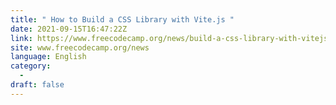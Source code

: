 ```yaml
---
title: " How to Build a CSS Library with Vite.js "
date: 2021-09-15T16:47:22Z
link: https://www.freecodecamp.org/news/build-a-css-library-with-vitejs/?utm_medium=RSS&utm_source=news.12bit.vn
site: www.freecodecamp.org/news
language: English
category:
  -   
draft: false
---
```

